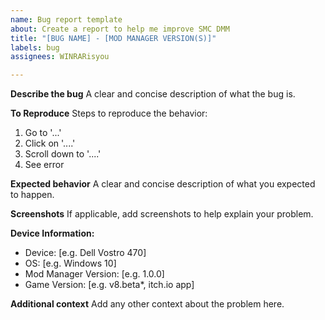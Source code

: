 ```yaml
---
name: Bug report template
about: Create a report to help me improve SMC DMM
title: "[BUG NAME] - [MOD MANAGER VERSION(S)]"
labels: bug
assignees: WINRARisyou

---
```


**Describe the bug**
A clear and concise description of what the bug is.

**To Reproduce**
Steps to reproduce the behavior:
1. Go to '...'
2. Click on '....'
3. Scroll down to '....'
4. See error

**Expected behavior**
A clear and concise description of what you expected to happen.

**Screenshots**
If applicable, add screenshots to help explain your problem.

**Device Information:**
- Device: [e.g. Dell Vostro 470]
 - OS: [e.g. Windows 10]
- Mod Manager Version: [e.g. 1.0.0]
- Game Version: [e.g. v8.beta*, itch.io app]

**Additional context**
Add any other context about the problem here.
